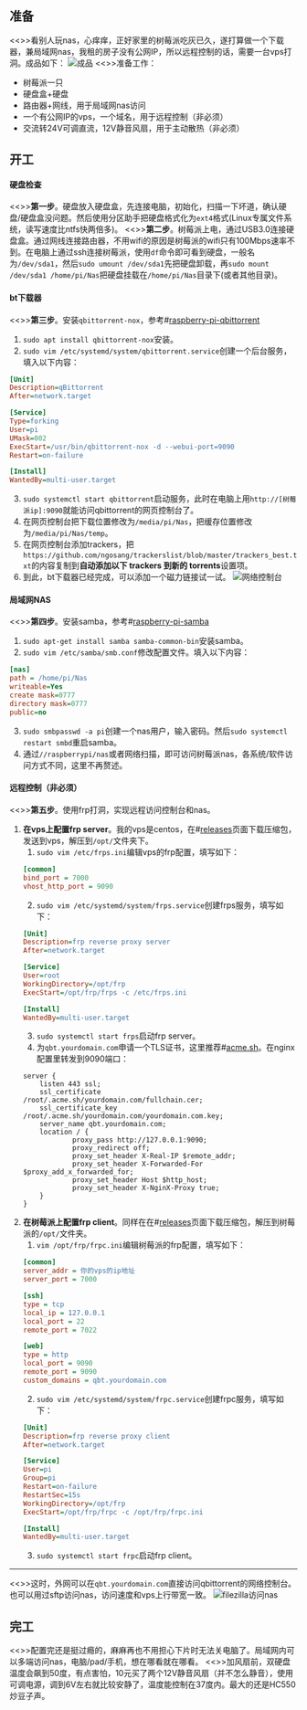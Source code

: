 ## 准备
<<>>看别人玩nas，心痒痒，正好家里的树莓派吃灰已久，遂打算做一个下载器，兼局域网nas，我租的房子没有公网IP，所以远程控制的话，需要一台vps打洞。成品如下：
![成品](https://s2.loli.net/2022/09/27/1rbT7Y2iPyUHZhm.jpg)
<<>>准备工作：
* 树莓派一只
* 硬盘盒+硬盘
* 路由器+网线，用于局域网nas访问
* 一个有公网IP的vps，一个域名，用于远程控制（非必须）
* 交流转24V可调直流，12V静音风扇，用于主动散热（非必须）

## 开工
#### 硬盘检查
<<>>**第一步**。硬盘放入硬盘盒，先连接电脑，初始化，扫描一下坏道，确认硬盘/硬盘盒没问题。然后使用分区助手把硬盘格式化为`ext4`格式(Linux专属文件系统，读写速度比ntfs快两倍多)。
<<>>**第二步**。树莓派上电，通过USB3.0连接硬盘盒。通过网线连接路由器，不用wifi的原因是树莓派的wifi只有100Mbps速率不到。在电脑上通过ssh连接树莓派，使用`df`命令即可看到硬盘，一般名为`/dev/sda1`，然后`sudo umount /dev/sda1`先把硬盘卸载，再`sudo mount /dev/sda1 /home/pi/Nas`把硬盘挂载在`/home/pi/Nas`目录下(或者其他目录)。
#### bt下载器
<<>>**第三步**。安装`qbittorrent-nox`，参考#[raspberry-pi-qbittorrent](https://pimylifeup.com/raspberry-pi-qbittorrent/#qbittorrent-for-a-headless-raspberry-pi)
1. `sudo apt install qbittorrent-nox`安装。
2. `sudo vim /etc/systemd/system/qbittorrent.service`创建一个后台服务，填入以下内容：
```ini
[Unit]
Description=qBittorrent
After=network.target

[Service]
Type=forking
User=pi
UMask=002
ExecStart=/usr/bin/qbittorrent-nox -d --webui-port=9090
Restart=on-failure

[Install]
WantedBy=multi-user.target
```
3. `sudo systemctl start qbittorrent`启动服务，此时在电脑上用`http://[树莓派ip]:9090`就能访问qbittorrent的网页控制台了。
4. 在网页控制台把下载位置修改为`/media/pi/Nas`，把缓存位置修改为`/media/pi/Nas/temp`。
5. 在网页控制台添加trackers，把`https://github.com/ngosang/trackerslist/blob/master/trackers_best.txt`的内容复制到**自动添加以下 trackers 到新的 torrents**设置项。
6. 到此，bt下载器已经完成，可以添加一个磁力链接试一试。
![网络控制台](https://s2.loli.net/2022/09/08/91EWaeOrw7tbTl8.png)

#### 局域网NAS
<<>>**第四步**。安装samba，参考#[raspberry-pi-samba](https://pimylifeup.com/raspberry-pi-samba/)
1. `sudo apt-get install samba samba-common-bin`安装samba。
2. `sudo vim /etc/samba/smb.conf`修改配置文件。填入以下内容：
```ini
[nas]
path = /home/pi/Nas
writeable=Yes
create mask=0777
directory mask=0777
public=no
```
3. `sudo smbpasswd -a pi`创建一个nas用户，输入密码。然后`sudo systemctl restart smbd`重启samba。
4. 通过`//raspberrypi/nas`或者网络扫描，即可访问树莓派nas，各系统/软件访问方式不同，这里不再赘述。

#### 远程控制（非必须）
<<>>**第五步**。使用frp打洞，实现远程访问控制台和nas。
1. **在vps上配置frp server**。我的vps是centos，在#[releases](https://github.com/fatedier/frp/releases)页面下载压缩包，发送到vps，解压到`/opt/`文件夹下。
    1. `sudo vim /etc/frps.ini`编辑vps的frp配置，填写如下：
    ```ini
    [common]
    bind_port = 7000
    vhost_http_port = 9090
    ```
    2. `sudo vim /etc/systemd/system/frps.service`创建frps服务，填写如下：
    ```ini
    [Unit]
    Description=frp reverse proxy server
    After=network.target

    [Service]
    User=root
    WorkingDirectory=/opt/frp
    ExecStart=/opt/frp/frps -c /etc/frps.ini

    [Install]
    WantedBy=multi-user.target
    ```
    3. `sudo systemctl start frps`启动frp server。
    4. 为`qbt.yourdomain.com`申请一个TLS证书，这里推荐#[acme.sh](https://github.com/acmesh-official/acme.sh/wiki)。在nginx配置里转发到9090端口：
    ```
    server {
        listen 443 ssl;
        ssl_certificate     /root/.acme.sh/yourdomain.com/fullchain.cer;
        ssl_certificate_key /root/.acme.sh/yourdomain.com/yourdomain.com.key;
        server_name qbt.yourdomain.com;
        location / {
                proxy_pass http://127.0.0.1:9090;
                proxy_redirect off;
                proxy_set_header X-Real-IP $remote_addr;
                proxy_set_header X-Forwarded-For $proxy_add_x_forwarded_for;
                proxy_set_header Host $http_host;
                proxy_set_header X-NginX-Proxy true;
        }
    }
    ```
2. **在树莓派上配置frp client**。同样在在#[releases](https://github.com/fatedier/frp/releases)页面下载压缩包，解压到树莓派的`/opt/`文件夹。
    1. `vim /opt/frp/frpc.ini`编辑树莓派的frp配置，填写如下：
    ```ini
    [common]
    server_addr = 你的vps的ip地址
    server_port = 7000

    [ssh]
    type = tcp
    local_ip = 127.0.0.1
    local_port = 22
    remote_port = 7022

    [web]
    type = http
    local_port = 9090
    remote_port = 9090
    custom_domains = qbt.yourdomain.com
    ```
    2. `sudo vim /etc/systemd/system/frpc.service`创建frpc服务，填写如下：
    ```ini
    [Unit]
    Description=frp reverse proxy client
    After=network.target

    [Service]
    User=pi
    Group=pi
    Restart=on-failure
    RestartSec=15s
    WorkingDirectory=/opt/frp
    ExecStart=/opt/frp/frpc -c /opt/frp/frpc.ini

    [Install]
    WantedBy=multi-user.target
    ```
    3. `sudo systemctl start frpc`启动frp client。

---
<<>>这时，外网可以在`qbt.yourdomain.com`直接访问qbittorrent的网络控制台。也可以用过sftp访问nas，访问速度和vps上行带宽一致。
![filezilla访问nas](https://s2.loli.net/2022/09/08/6HX1htueCxLB3An.png)

## 完工
<<>>配置完还是挺过瘾的，麻麻再也不用担心下片时无法关电脑了。局域网内可以多端访问nas，电脑/pad/手机，想在哪看就在哪看。
<<>>加风扇前，双硬盘温度会飙到50度，有点害怕，10元买了两个12V静音风扇（并不怎么静音），使用可调电源，调到6V左右就比较安静了，温度能控制在37度内。最大的还是HC550炒豆子声。